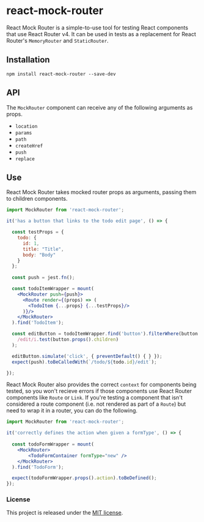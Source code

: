 # react-mock-router

React Mock Router is a simple-to-use tool for testing React components that
use React Router v4. It can be used in tests as a replacement for React
Router's `MemoryRouter` and `StaticRouter`.

## Installation

`npm install react-mock-router --save-dev`

## API

The `MockRouter` component can receive any of the following arguments as props.

* `location`
* `params`
* `path`
* `createHref`
* `push`
* `replace`

## Use

React Mock Router takes mocked router props as arguments, passing them to
children components.

```jsx
import MockRouter from 'react-mock-router';

it('has a button that links to the todo edit page', () => {

  const testProps = {
    todo: {
      id: 1,
      title: "Title",
      body: "Body"
    }
  };
  
  const push = jest.fn();

  const todoItemWrapper = mount(
    <MockRouter push={push}>
      <Route render={(props) => (
        <TodoItem {...props} {...testProps}/>
      )}/>
    </MockRouter>
  ).find('TodoItem');

  const editButton = todoItemWrapper.find('button').filterWhere(button =>
    /edit/i.test(button.props().children)
  );

  editButton.simulate('click', { preventDefault() { } });
  expect(push).toBeCalledWith(`/todo/${todo.id}/edit`);

});
```

React Mock Router also provides the correct `context` for components
being tested, so you won't recieve errors if those components use React Router
components like `Route` or `Link`. If you're testing a component that isn't 
considered a route component (i.e. not rendered as part of a `Route`) but need
to wrap it in a router, you can do the following.

```jsx
import MockRouter from 'react-mock-router';

it('correctly defines the action when given a formType', () => {
  
  const todoFormWrapper = mount(
    <MockRouter>
        <TodoFormContainer formType="new" />
    </MockRouter>
  ).find('TodoForm');

  expect(todoFormWrapper.props().action).toBeDefined();
});
```

### License

This project is released under the [MIT license](./LICENSE.md).
